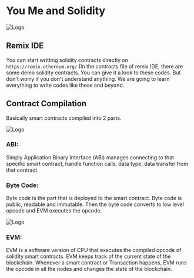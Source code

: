 # You Me and Solidity

![Logo](https://i.ibb.co/VLTK5Gq/solidity-nedir-removebg-preview.png)

## Remix IDE
You can start writting solidity contracts directly on `https://remix.ethereum.org/`
(In the contracts file of remix IDE, there are some demo solidity contracts. You can give it a look to these codes. But don't worry if you don't understand anything. We are going to learn everything to write codes like these and beyond. 

## Contract Compilation
Basically smart contracts compiled into 2 parts.

![Logo](https://i.ibb.co/zszQzTF/Contract-source-code.png)

### ABI: 
Simply Application Binary Interface (ABI) manages connecting to that specific smart contract, handle function calls, data type, data transfer from that contract. 

### Byte Code: 
Byte code is the part that is deployed to the smart contract. Byte code is public, readable and immutable. Then the byte code converts to low level opcode and EVM executes the opcode.

![Logo](https://i.ibb.co/3hpgssb/et5PNG.png)

### EVM: 
EVM is a software version of CPU that executes the compiled opcode of solidity smart contracts. EVM keeps track of the current state of the blockchain. Whenever a smart contract or Transaction happens, EVM runs the opcode in all the nodes and changes the state of the blockchain. 